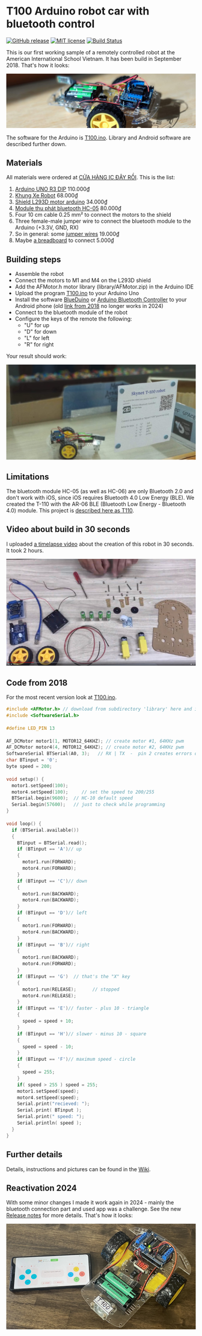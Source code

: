 # T100 Arduino robot car with bluetooth control

[![GitHub release](https://img.shields.io/github/release/kreier/T100.svg)](https://GitHub.com/kreier/T100/releases/)
[![MIT license](https://img.shields.io/github/license/kreier/T100?color=brightgreen)](https://kreier.mit-license.org/)
[![Build Status](https://github.com/kreier/T100/actions/workflows/pages/pages-build-deployment/badge.svg)](https://github.com/kreier/T100/actions/workflows/pages/pages-build-deployment)

This is our first working sample of a remotely controlled robot at the American International School Vietnam. It has been build in September 2018. That's how it looks:

![Robot](docs/panorama.jpg)

The software for the Arduino is [T100.ino](T100.ino). Library and Android software are described further down.

## Materials

All materials were ordered at [CỬA HÀNG IC ĐÂY RỒI](https://icdayroi.com/). This is the list:

1. [Arduino UNO R3 DIP](https://icdayroi.com/arduino-uno-r3-dip) 110.000₫
2. [Khung Xe Robot](https://icdayroi.com/khung-xe-robot) 68.000₫
3. [Shield L293D motor arduino](https://icdayroi.com/shield-l293d-motor-arduino) 34.000₫
4. [Module thu phát bluetooth HC-05](https://icdayroi.com/module-thu-phat-bluetooth-hc-05) 80.000₫
5. Four 10 cm cable 0.25 mm² to connect the motors to the shield
6. Three female-male jumper wire to connect the bluetooth module to the Arduino (+3.3V, GND, RX)
7. So in general: some [jumper wires](https://icdayroi.com/bo-day-cam-test-board-65-soi) 19.000₫
8. Maybe [a breadboard](https://icdayroi.com/testboard-mini-syb-170) to connect 5.000₫

## Building steps

* Assemble the robot
* Connect the motors to M1 and M4 on the L293D shield
* Add the AFMotor.h motor library (library/AFMotor.zip) in the Arduino IDE
* Upload the program [T100.ino](T100.ino) to your Arduino Uno
* Install the software [BlueDuino](https://play.google.com/store/apps/details?id=com.app.aktham.blueduino&hl=en&gl=US) or [Arduino Bluetooth Controller](https://play.google.com/store/apps/details?id=com.appsvalley.bluetooth.arduinocontroller) to your Android phone (old [link from 2018](https://play.google.com/store/apps/details?id=com.satech.arduinocontroller) no longer works in 2024)
* Connect to the bluetooth module of the robot
* Configure the keys of the remote the following:
  - "U" for up
  - "D" for down
  - "L" for left
  - "R" for right
  
Your result should work:

![Window view](docs/window-view.jpg)

## Limitations

The bluetooth module HC-05 (as well as HC-06) are only Bluetooth 2.0 and don't work with iOS, since iOS requires Bluetooth 4.0 Low Energy (BLE). We created the T-110 with the AR-06 BLE (Bluetooth Low Energy - Bluetooth 4.0) module. This project is [described here as T110](../../../T110).

## Video about build in 30 seconds

I uploaded [a timelapse video](https://youtu.be/CzpAYpl62GI) about the creation of this robot in 30 seconds. It took 2 hours.

[![30 seconds](docs/30seconds.jpg)](https://youtu.be/CzpAYpl62GI)

## Code from 2018

For the most recent version look at [T100.ino](https://github.com/kreier/T100/blob/master/T100.ino).

```cpp
#include <AFMotor.h> // download from subdirectory 'library' here and install zip file
#include <SoftwareSerial.h>

#define LED_PIN 13
 
AF_DCMotor motor1(1, MOTOR12_64KHZ); // create motor #1, 64KHz pwm
AF_DCMotor motor4(4, MOTOR12_64KHZ); // create motor #2, 64KHz pwm
SoftwareSerial BTSerial(A0, 3);   // RX | TX  -  pin 2 creates errors on my motor shield, analog pin is fine ...
char BTinput = '0';
byte speed = 200;

void setup() {
  motor1.setSpeed(100);
  motor4.setSpeed(100);     // set the speed to 200/255
  BTSerial.begin(9600);  // HC-10 default speed
  Serial.begin(57600);   // just to check while programming
}
 
void loop() {
  if (BTSerial.available()) 
  {
    BTinput = BTSerial.read();
    if (BTinput == 'A')// up
    {
      motor1.run(FORWARD);
      motor4.run(FORWARD);
    }
    if (BTinput == 'C')// down
    {
      motor1.run(BACKWARD);
      motor4.run(BACKWARD);
    }
    if (BTinput == 'D')// left
    {
      motor1.run(FORWARD);
      motor4.run(BACKWARD);
    }
    if (BTinput == 'B')// right
    {
      motor1.run(BACKWARD);
      motor4.run(FORWARD);
    }      
    if (BTinput == 'G')  // that's the "X" key
    {
      motor1.run(RELEASE);      // stopped
      motor4.run(RELEASE);
    }
    if (BTinput == 'E')// faster - plus 10 - triangle
    {
      speed = speed + 10;
    }
    if (BTinput == 'H')// slower - minus 10 - square
    {
      speed = speed - 10;
    } 
    if (BTinput == 'F')// maximum speed - circle
    {
      speed = 255;
    }
    if( speed > 255 ) speed = 255;
    motor1.setSpeed(speed);
    motor4.setSpeed(speed);
    Serial.print("recieved: ");
    Serial.print( BTinput );
    Serial.print(" speed: ");
    Serial.println( speed );
  }
}
```


## Further details

Details, instructions and pictures can be found in the [Wiki](https://github.com/kreier/T100/wiki). 

## Reactivation 2024

With some minor changes I made it work again in 2024 - mainly the bluetooth connection part and used app was a challenge. See the new [Release notes](https://github.com/kreier/T100/releases/tag/v0.2.2401) for more details. That's how it looks:

![T100 in 2024](docs/T100_2024.jpeg)

